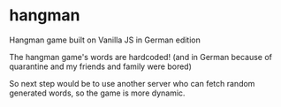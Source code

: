 # hangman
Hangman game built on Vanilla JS in German edition

The hangman game's words are hardcoded! (and in German because of quarantine and my friends and family were bored)

So next step would be to use another server who can fetch random generated words, so the game is more dynamic.
